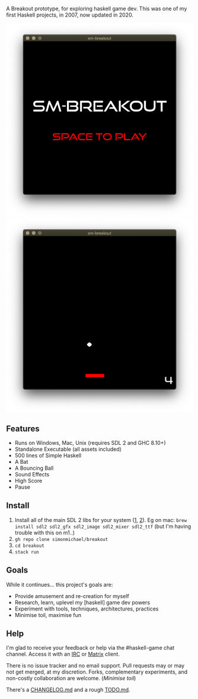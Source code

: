 A Breakout prototype, for exploring haskell game dev.
This was one of my first Haskell projects, in 2007, now updated in 2020.

![screenshot1](data/screenshot1.png)
![screenshot2](data/screenshot2.png)

## Features

- Runs on Windows, Mac, Unix (requires SDL 2 and GHC 8.10+)
- Standalone Executable (all assets included)
- 500 lines of Simple Haskell
- A Bat
- A Bouncing Ball
- Sound Effects
- High Score
- Pause

## Install

1. Install all of the main SDL 2 libs for your system ([1], [2]).
   Eg on mac: `brew install sdl2 sdl2_gfx sdl2_image sdl2_mixer sdl2_ttf` (but I'm having trouble with this on m1..)
2. `gh repo clone simonmichael/breakout`
3. `cd breakout`
4. `stack run`

[1]: https://www.libsdl.org/download-2.0.php
[2]: https://repology.org/project/sdl/badges


## Goals

While it continues... this project's goals are:

- Provide amusement and re-creation for myself
- Research, learn, uplevel my [haskell] game dev powers
- Experiment with tools, techniques, architectures, practices
- Minimise toil, maximise fun

<!--
and secondary/stretch goals would be:

- Provide new, maintained examples of a small haskell game implemented several ways, useful for learning or as starter templates, perhaps some docs
- Produce a more fun and impressive game that raises the bar for haskell games
- Stimulate more haskell game development
-->

## Help

I'm glad to receive your feedback or help via the #haskell-game chat channel.
Access it with an [IRC](https://webchat.freenode.net/#haskell-game) or [Matrix](https://matrix.to/#/#freenode_#haskell-game:matrix.org) client.

There is no issue tracker and no email support.
Pull requests may or may not get merged, at my discretion. 
Forks, complementary experiments, and non-costly collaboration are welcome.
(*Minimise toil*)

There's a [CHANGELOG.md](CHANGELOG.md) and a rough [TODO.md](TODO.md).
